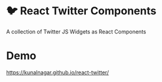 # 🐦 React Twitter Components

A collection of Twitter JS Widgets as React Components

# Demo

https://kunalnagar.github.io/react-twitter/
